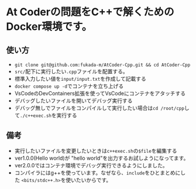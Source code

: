 # At Coderの問題をC++で解くためのDocker環境です。

## 使い方
- ```git clone git@github.com:fukada-m/AtCoder-Cpp.git && cd AtCoder-Cpp``` 
- `src/`配下に実行したい`.cpp`ファイルを配置する。
- 標準入力したい値を`input/input.txt`を作成して記載する
- `docker compose up -d`でコンテナを立ち上げる
- VsCodeのDevContainers拡張を使ってVsCodeにコンテナをアタッチする
- デバッグしたいファイルを開いてデバッグ実行する
- デバッグ無しでファイルをコンパイルして実行したい場合は`cd /root/cpp`して`./c++exec.sh`を実行する

## 備考
- 実行したいファイルを変更したいときは`c++exec.sh`の`$file`を編集する
- ver1.0.0(Hello world)が "hello world"を出力するお試しようになってます。
- ver2.0.0ではコンテナ環境でデバッグ実行できるようにしました。
- コンパイラにはg++を使っています。なぜなら、`include`をひとまとめにした `<bits/stdc++.h>`を使いたいからです。
